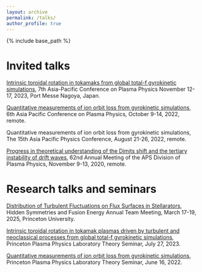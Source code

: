 ```yaml
---
layout: archive
permalink: /talks/
author_profile: true
---
```


{% include base_path %}

Invited talks
======
[Intrinsic toroidal rotation in tokamaks from global total-f gyrokinetic simulations](https://www.aappsdpp.org/DPP2023/html/3contents/pdf/5468.pdf), 7th Asia-Pacific Conference on Plasma Physics November 12-17, 2023, Port Messe Nagoya, Japan.

[Quantitative measurements of ion orbit loss from gyrokinetic simulations](https://www.aappsdpp.org/DPP2022/html/3contents/pdf/topical/5279.pdf), 6th Asia Pacific Conference on Plasma Physics, October 9-14, 2022, remote.

Quantitative measurements of ion orbit loss from gyrokinetic simulations, The 15th Asia Pacific Physics Conference, August 21-26, 2022, remote.

[Progress in theoretical understanding of the Dimits shift and the tertiary instability of drift waves](https://meetings.aps.org/Meeting/DPP20/Session/BI02.6), 62nd Annual Meeting of the APS Division of Plasma Physics, November 9-13, 2020, remote.

Research talks and seminars
======
[Distribution of Turbulent Fluctuations on Flux Surfaces in Stellarators](https://hiddensymmetries.princeton.edu/meetings/2025-team-meeting-mar), Hidden Symmetries and Fusion Energy Annual Team Meeting, March 17-19, 2025, Princeton University.

[Intrinsic toroidal rotation in tokamak plasmas driven by turbulent and neoclassical processes from global total-f gyrokinetic simulations](https://mediacentral.princeton.edu/id/1_kyyyxo2c), Princeton Plasma Physics Laboratory Theory Seminar, July 27, 2023.

[Quantitative measurements of ion orbit loss from gyrokinetic simulations](https://mediacentral.princeton.edu/id/1_e6x169fd), Princeton Plasma Physics Laboratory Theory Seminar, June 16, 2022.

